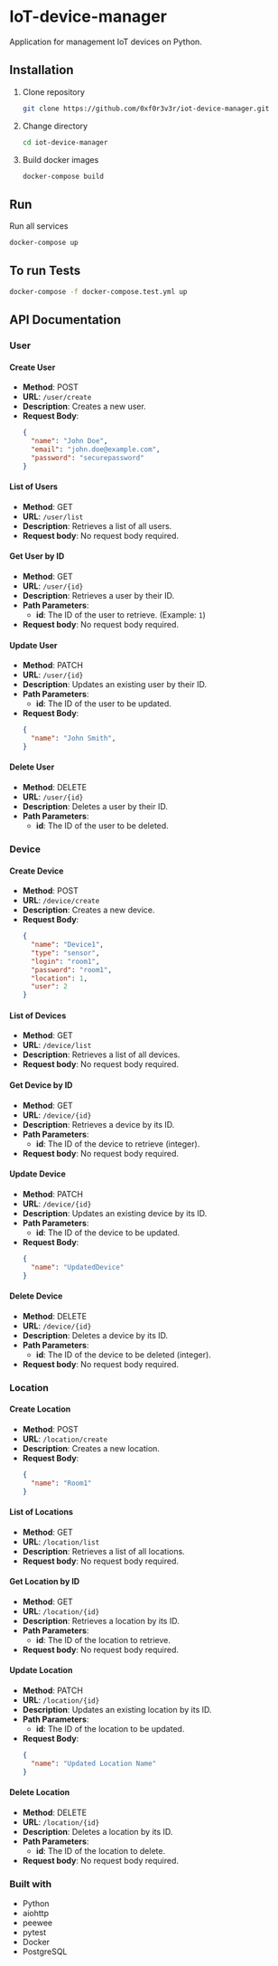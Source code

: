 # IoT-device-manager
Application for management IoT devices on Python.

## Installation
1. Clone repository
    ```bash 
    git clone https://github.com/0xf0r3v3r/iot-device-manager.git
    ```
2. Change directory
    ```bash
    cd iot-device-manager
    ```
3. Build docker images
    ```bash
    docker-compose build
    ```
## Run

Run all services
```bash
docker-compose up
```
   
## To run Tests
```bash
docker-compose -f docker-compose.test.yml up
```

## API Documentation
### User
#### Create User
- **Method**: POST
- **URL**: `/user/create`
- **Description**: Creates a new user.
- **Request Body**:
  ```json
  {
    "name": "John Doe",
    "email": "john.doe@example.com",
    "password": "securepassword"
  }
  
#### List of Users
- **Method**: GET
- **URL**: `/user/list`
- **Description**: Retrieves a list of all users.
- **Request body**: No request body required.

#### Get User by ID
- **Method**: GET
- **URL**: `/user/{id}`
- **Description**: Retrieves a user by their ID.
- **Path Parameters**:
  - **id**: The ID of the user to retrieve. (Example: `1`)
- **Request body**: No request body required.

#### Update User
- **Method**: PATCH
- **URL**: `/user/{id}`
- **Description**: Updates an existing user by their ID.
- **Path Parameters**:
  - **id**: The ID of the user to be updated.
- **Request Body**:
  ```json
  {
    "name": "John Smith",
  }
  ```
#### Delete User
- **Method**: DELETE
- **URL**: `/user/{id}`
- **Description**: Deletes a user by their ID.
- **Path Parameters**:
  - **id**: The ID of the user to be deleted.

### Device
#### Create Device
- **Method**: POST
- **URL**: `/device/create`
- **Description**: Creates a new device.
- **Request Body**:
  ```json
  {
    "name": "Device1",
    "type": "sensor",
    "login": "room1",
    "password": "room1",
    "location": 1,
    "user": 2
  }
  ```
#### List of Devices
- **Method**: GET
- **URL**: `/device/list`
- **Description**: Retrieves a list of all devices.
- **Request body**: No request body required.
#### Get Device by ID
- **Method**: GET
- **URL**: `/device/{id}`
- **Description**: Retrieves a device by its ID.
- **Path Parameters**:
  - **id**: The ID of the device to retrieve (integer).
- **Request body**: No request body required.
#### Update Device 
- **Method**: PATCH
- **URL**: `/device/{id}`
- **Description**: Updates an existing device by its ID.
- **Path Parameters**:
  - **id**: The ID of the device to be updated.
- **Request Body**:
  ```json
  {
    "name": "UpdatedDevice"
  }
  ```
#### Delete Device
- **Method**: DELETE
- **URL**: `/device/{id}`
- **Description**: Deletes a device by its ID.
- **Path Parameters**:
  - **id**: The ID of the device to be deleted (integer).
- **Request body**: No request body required.
### Location
#### Create Location
- **Method**: POST
- **URL**: `/location/create`
- **Description**: Creates a new location.
- **Request Body**:
  ```json
  {
    "name": "Room1"
  }
  ```
#### List of Locations
- **Method**: GET
- **URL**: `/location/list`
- **Description**: Retrieves a list of all locations.
- **Request body**: No request body required.
#### Get Location by ID
- **Method**: GET
- **URL**: `/location/{id}`
- **Description**: Retrieves a location by its ID.
- **Path Parameters**:
  - **id**: The ID of the location to retrieve. 
- **Request body**: No request body required.
#### Update Location
- **Method**: PATCH
- **URL**: `/location/{id}`
- **Description**: Updates an existing location by its ID.
- **Path Parameters**:
  - **id**: The ID of the location to be updated.
- **Request Body**:
  ```json
  {
    "name": "Updated Location Name"
  }
  ```
#### Delete Location
- **Method**: DELETE
- **URL**: `/location/{id}`
- **Description**: Deletes a location by its ID.
- **Path Parameters**:
  - **id**: The ID of the location to delete.
- **Request body**: No request body required.

### Built with
<ul>
    <li>Python</li>
    <li>aiohttp</li>
    <li>peewee</li>
    <li>pytest </li>
    <li>Docker</li>
    <li>PostgreSQL</li>
</ul>    
